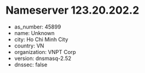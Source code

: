 # Nameserver 123.20.202.2

* as_number: 45899
* name: Unknown
* city: Ho Chi Minh City
* country: VN
* organization: VNPT Corp
* version: dnsmasq-2.52
* dnssec: false
